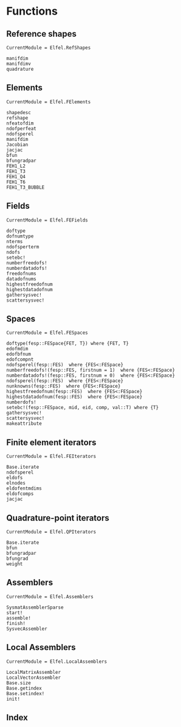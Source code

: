 # Functions

## Reference shapes

```@meta
CurrentModule = Elfel.RefShapes
```


```@docs
manifdim
manifdimv
quadrature
```


## Elements

```@meta
CurrentModule = Elfel.FElements
```

```@docs
shapedesc
refshape
nfeatofdim
ndofperfeat
ndofsperel
manifdim
Jacobian
jacjac
bfun
bfungradpar
FEH1_L2
FEH1_T3
FEH1_Q4
FEH1_T6
FEH1_T3_BUBBLE
```

## Fields

```@meta
CurrentModule = Elfel.FEFields
```

```@docs
doftype
dofnumtype
nterms
ndofsperterm
ndofs
setebc!
numberfreedofs!
numberdatadofs!
freedofnums
datadofnums
highestfreedofnum
highestdatadofnum
gathersysvec!
scattersysvec!
```

## Spaces

```@meta
CurrentModule = Elfel.FESpaces
```


```@docs
doftype(fesp::FESpace{FET, T}) where {FET, T}
edofmdim
edofbfnum
edofcompnt
ndofsperel(fesp::FES)  where {FES<:FESpace}
numberfreedofs!(fesp::FES, firstnum = 1)  where {FES<:FESpace}
numberdatadofs!(fesp::FES, firstnum = 0)  where {FES<:FESpace}
ndofsperel(fesp::FES)  where {FES<:FESpace}
nunknowns(fesp::FES)  where {FES<:FESpace}
highestfreedofnum(fesp::FES)  where {FES<:FESpace}
highestdatadofnum(fesp::FES)  where {FES<:FESpace}
numberdofs!
setebc!(fesp::FESpace, mid, eid, comp, val::T) where {T}
gathersysvec!
scattersysvec!
makeattribute
```

## Finite element iterators

```@meta
CurrentModule = Elfel.FEIterators
```

```@docs
Base.iterate
ndofsperel
eldofs
elnodes
eldofentmdims
eldofcomps
jacjac
```

## Quadrature-point iterators

```@meta
CurrentModule = Elfel.QPIterators
```

```@docs
Base.iterate
bfun
bfungradpar
bfungrad
weight
```

## Assemblers

```@meta
CurrentModule = Elfel.Assemblers
```

```@docs
SysmatAssemblerSparse
start!
assemble!
finish!
SysvecAssembler
```

## Local Assemblers

```@meta
CurrentModule = Elfel.LocalAssemblers
```

```@docs
LocalMatrixAssembler
LocalVectorAssembler
Base.size
Base.getindex
Base.setindex!
init!
```

## Index

```@index
```

